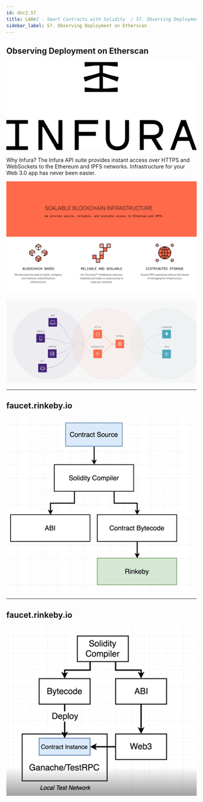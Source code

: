 ```yaml
---
id: doc2.57
title: LAB#2 - Smart Contracts with Solidity  / 57. Observing Deployment on Etherscan
sidebar_label: 57. Observing Deployment on Etherscan
---
```


## Observing Deployment on Etherscan


![alt text](.\assets\Imagem52_1.svg)


Why Infura?
The Infura API suite provides instant access over HTTPS and WebSockets to the Ethereum and IPFS networks. Infrastructure for your Web 3.0 app has never been easier.


![alt text](.\assets\Imagem52_1.png)



![alt text](.\assets\Imagem52_1.jpg)


---

## faucet.rinkeby.io



![alt text](.\assets\Imagem37_2.jpg)


---

## faucet.rinkeby.io



![alt text](.\assets\Imagem37_3.jpg)
